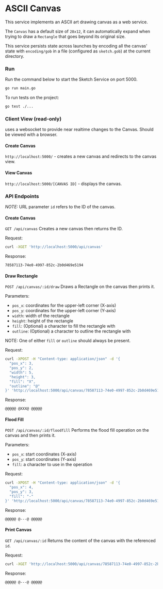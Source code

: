 # ASCII Canvas

This service implements an ASCII art drawing canvas as a web service.

The `Canvas` has a default size of `28x12`, it can automatically expand when trying to draw a `Rectangle` that goes beyond its original size. 

This service persists state across launches by encoding all the canvas' state with `encoding/gob` in a file (configured as `sketch.gob`) at the current directory.

### Run

Run the command below to start the Sketch Service on port 5000.

```sh
go run main.go
```

To run tests on the project:

```sh
go test ./...
```

### Client View (read-only)

uses a websocket to provide near realtime changes to the Canvas. Should be viewed with a browser.

#### Create Canvas

`http://localhost:5000/` - creates a new canvas and redirects to the canvas view.

#### View Canvas

`http://localhost:5000/[CANVAS ID]` - displays the canvas.

### API Endpoints

_NOTE:_ URL parameter `id` refers to the ID of the canvas.

#### Create Canvas

`GET /api/canvas` Creates a new canvas then returns the ID.

Request:

```sh
curl -XGET 'http://localhost:5000/api/canvas'
```

Response:

```text
78587113-74e0-4997-852c-2b0d469e5194
```

#### Draw Rectangle

`POST /api/canvas/:id/draw` Draws a Rectangle on the canvas then prints it.

Parameters:

- `pos_x`: coordinates for the upper-left corner (X-axis)
- `pos_y`: coordinates for the upper-left corner (Y-axis)
- `width`: width of the rectangle
- `height`: height of the rectangle
- `fill`: (Optional) a character to fill the rectangle with
- `outline`: (Optional) a character to outline the rectangle with

NOTE: One of either `fill` or `outline` should always be present.

Request:

```sh
curl -XPOST -H "Content-type: application/json" -d '{
  "pos_x": 3,
  "pos_y": 2,
  "width": 5,
  "height": 3,
  "fill": "X",
  "outline": "@"
}' 'http://localhost:5000/api/canvas/78587113-74e0-4997-852c-2b0d469e5194/draw'
```

Response:

```text
@@@@@ @XXX@ @@@@@
```

#### Flood Fill

`POST /api/canvas/:id/floodfill` Performs the flood fill operation on the canvas and then prints it.

Parameters:

- `pos_x`: start coordinates (X-axis)
- `pos_y`: start coordinates (Y-axis)
- `fill`:  a character to use in the operation

Request:

```sh
curl -XPOST -H "Content-type: application/json" -d '{
  "pos_x": 4,
  "pos_y": 3,
  "fill": "-"
}' 'http://localhost:5000/api/canvas/78587113-74e0-4997-852c-2b0d469e5194/floodfill'
```

Response:

```text
@@@@@ @---@ @@@@@
```

#### Print Canvas

`GET /api/canvas/:id` Returns the content of the canvas with the referenced `id`.

Request:

```sh
curl -XGET 'http://localhost:5000/api/canvas/78587113-74e0-4997-852c-2b0d469e5194'
```

Response:

```text
@@@@@ @---@ @@@@@
```
